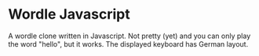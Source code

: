 # Wordle Javascript

A wordle clone written in Javascript. Not pretty (yet) and you can only play the word "hello", but it works. The displayed keyboard has German layout.
